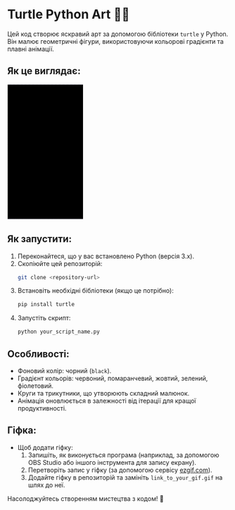 # Turtle Python Art 🌈🐢

Цей код створює яскравий арт за допомогою бібліотеки `turtle` у Python. Він малює геометричні фігури, використовуючи кольорові градієнти та плавні анімації.

## Як це виглядає:
![Превью](Spiral.gif)

## Як запустити:
1. Переконайтеся, що у вас встановлено Python (версія 3.x).
2. Скопіюйте цей репозиторій:
   ```bash
   git clone <repository-url>
   ```
3. Встановіть необхідні бібліотеки (якщо це потрібно):
   ```bash
   pip install turtle
   ```
4. Запустіть скрипт:
   ```bash
   python your_script_name.py
   ```

## Особливості:
- Фоновий колір: чорний (`black`).
- Градієнт кольорів: червоний, помаранчевий, жовтий, зелений, фіолетовий.
- Круги та трикутники, що утворюють складний малюнок.
- Анімація оновлюється в залежності від ітерації для кращої продуктивності.

## Гіфка:
- Щоб додати гіфку:
  1. Запишіть, як виконується програма (наприклад, за допомогою OBS Studio або іншого інструмента для запису екрану).
  2. Перетворіть запис у гіфку (за допомогою сервісу [ezgif.com](https://ezgif.com)).
  3. Додайте гіфку в репозиторій та замініть `link_to_your_gif.gif` на шлях до неї.

Насолоджуйтесь створенням мистецтва з кодом! 🚀
